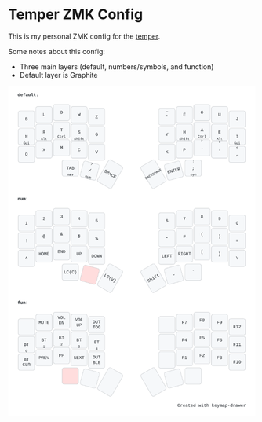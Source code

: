 # Temper ZMK Config

This is my personal ZMK config for the [temper](https://github.com/raeedcho/temper).

Some notes about this config:
- Three main layers (default, numbers/symbols, and function)
- Default layer is Graphite


![Temper Keymap](keymap_img/temper.svg)

